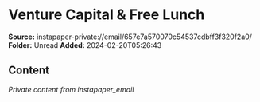 # Venture Capital & Free Lunch

**Source:** instapaper-private://email/657e7a570070c54537cdbff3f320f2a0/
**Folder:** Unread
**Added:** 2024-02-20T05:26:43




## Content
*Private content from instapaper_email*
